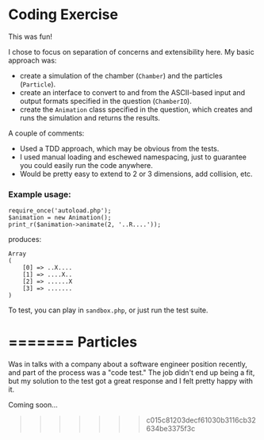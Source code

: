 Coding Exercise
=========

This was fun!

I chose to focus on separation of concerns and extensibility here. My basic approach was:

* create a simulation of the chamber (`Chamber`) and the particles (`Particle`).
* create an interface to convert to and from the ASCII-based input and output formats specified in the question (`ChamberIO`).
* create the `Animation` class specified in the question, which creates and runs the simulation and returns the results.

A couple of comments:

* Used a TDD approach, which may be obvious from the tests.
* I used manual loading and eschewed namespacing, just to guarantee you could easily run the code anywhere.
* Would be pretty easy to extend to 2 or 3 dimensions, add collision, etc.


### Example usage:

	require_once('autoload.php');
	$animation = new Animation();
	print_r($animation->animate(2, '..R....'));

produces:

	Array
	(
    	[0] => ..X....
    	[1] => ....X..
    	[2] => ......X
    	[3] => .......
	)

To test, you can play in `sandbox.php`, or just run the test suite.

=======
Particles
=========

Was in talks with a company about a software engineer position recently, and part of the process was a "code test." The job didn't end up being a fit, but my solution to the test got a great response and I felt pretty happy with it.

Coming soon...
>>>>>>> c015c81203decf61030b3116cb32634be3375f3c
